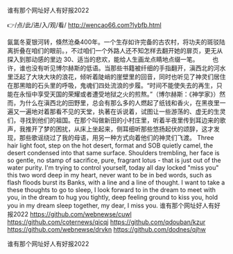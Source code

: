 
谁有那个网址好人有好报2022




👉/点/此/进/入/观/看/ http://wencao66.com?lybfb.html




氤氲冬夏银河转，倏然沧桑400年。一个生存如许完备的古农村，将功夫的斑驳陆离折叠在咱们的眼前。，不过咱们一个外路人还不知怎样去翻开她的扉页，更无从探入到那动感的里边
	30、适当的悲欢，能给人生画龙点睛地点缀一笔。
　　也许，谁也没有听见博尔赫斯的低语。当那些书籍被纤细的手指翻开，滇西北的河水里泛起了大块大块的浪花，倾听着陡峭的崖壁里的回音，同时也听见了神灵们居住在那黑暗的石头里的呼吸，鬼魂们四处流浪的步履。“时间不能使失去的再生，只能在永恒中享受天国的荣耀或者遭受地狱之火的煎熬。”（博尔赫斯：《神学家》）然而，为什么在滇西北的田野里，总会有那么多的人燃起了纸钱和香火，在黑夜里一遍又一遍地对着那看不见的天堂，执著在诉说着，试图让一些游荡的、虚无的生灵们，寻找到他们的祖国。在那个叫做新田的小村庄里，听着半夜里传到耳边来的歌声，我推开了梦的困扰，从床上坐起来，侧耳细听那些悠扬起伏的颂辞，这才发现，那些歌谣绕过了我的母语，用另一种方式向着他们的神灵们飞渡。
Three hair light foot, step on the hot desert, format and SOB quietly camel, the desert condensed into that same surface.
Shoulders trembling, her face is so gentle, no stamp of sacrifice, pure, fragrant lotus - that is just out of the water purity.
I'm trying to control yourself, today all day locked "miss you" this two word deep in my heart, never want to be in bed words, such as flash floods burst its Banks, with a line and a line of thought.
I want to take a these thoughts to go to sleep, I look forward to in the dream to meet with you, in the dream to hug you tightly, deep feeling ground to kiss you, hold you in my dream sleep together, my dear, I miss you.
谁有那个网址好人有好报2022 https://github.com/webnewse/cuwl
https://github.com/coternews/qicqj
https://github.com/qdouban/kzur
https://github.com/webnewse/drvkn
https://github.com/dodnes/qjhw





谁有那个网址好人有好报2022
